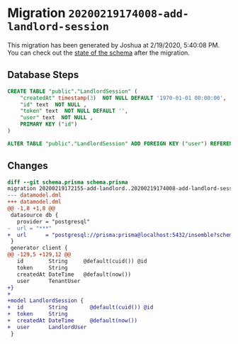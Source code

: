 # Migration `20200219174008-add-landlord-session`

This migration has been generated by Joshua at 2/19/2020, 5:40:08 PM.
You can check out the [state of the schema](./schema.prisma) after the migration.

## Database Steps

```sql
CREATE TABLE "public"."LandlordSession" (
    "createdAt" timestamp(3)  NOT NULL DEFAULT '1970-01-01 00:00:00',
    "id" text  NOT NULL ,
    "token" text  NOT NULL DEFAULT '',
    "user" text  NOT NULL ,
    PRIMARY KEY ("id")
) 

ALTER TABLE "public"."LandlordSession" ADD FOREIGN KEY ("user") REFERENCES "public"."LandlordUser"("id") ON DELETE RESTRICT
```

## Changes

```diff
diff --git schema.prisma schema.prisma
migration 20200219172155-add-landlord..20200219174008-add-landlord-session
--- datamodel.dml
+++ datamodel.dml
@@ -1,8 +1,8 @@
 datasource db {
   provider = "postgresql"
-  url = "***"
+  url      = "postgresql://prisma:prisma@localhost:5432/insemble?schema=public"
 }
 generator client {
@@ -129,5 +129,12 @@
   id        String     @default(cuid()) @id
   token     String
   createdAt DateTime   @default(now())
   user      TenantUser
+}
+
+model LandlordSession {
+  id        String       @default(cuid()) @id
+  token     String
+  createdAt DateTime     @default(now())
+  user      LandlordUser
 }
```


